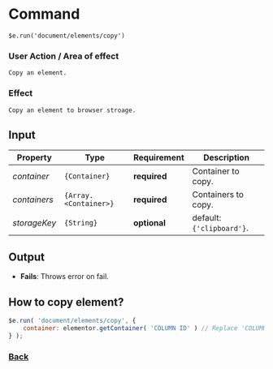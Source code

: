 # Command
  `$e.run('document/elements/copy')`

### User Action / Area of effect
    Copy an element.
     
### Effect
    Copy an element to browser stroage.

## Input
| Property     | Type                  | Requirement   | Description |
|---           |---                    |---            |---|
| _container_  | `{Container}`         | **required**  | Container to copy.
| _containers_ | `{Array.<Container>}` | **required**  | Containers to copy.
| _storageKey_ | `{String}`            | **optional**  | default: `{'clipboard'}`.

## Output
   * **Fails**: Throws error on fail.
   
## How to copy element?
```javascript
$e.run( 'document/elements/copy', {
    container: elementor.getContainer( 'COLUMN ID' ) // Replace 'COLUMN ID' with your column id.
} );
```

### [Back](../usability.index.md) 
